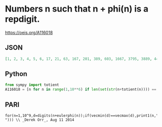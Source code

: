 # Numbers n such that n \+ phi\(n\) is a repdigit\.
https://oeis.org/A116018
## JSON
```JSON
[1, 2, 3, 4, 5, 6, 17, 21, 63, 167, 201, 389, 603, 1667, 3795, 3889, 4465, 5926, 50394, 166667, 510042, 2000001, 3888889, 5185194, 5798663, 5925926, 6000003, 32050435, 200000001, 335447667, 365110755, 444766346, 600000003, 1558138862, 1565408702, 1587424430]
```
## Python
```Python
from sympy import totient
A116018 = [n for n in range(1,10**6) if len(set(str(n+totient(n)))) == 1] # _Chai Wah Wu_, Aug 11 2014
```
## PARI
```PARI
for(n=1,10^9,d=digits(n+eulerphi(n));if(vecmin(d)==vecmax(d),print1(n,", "))) \\ _Derek Orr_, Aug 11 2014
```
